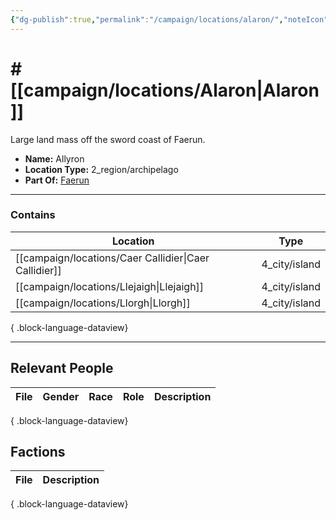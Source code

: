 ```yaml
---
{"dg-publish":true,"permalink":"/campaign/locations/alaron/","noteIcon":"","created":"2025-10-26T09:04:51.758-07:00","updated":"2025-10-28T07:49:40.662-07:00"}
---
```


# # [[campaign/locations/Alaron\|Alaron]]
Large land mass off the sword coast of Faerun.
<p><span><ul>
<li dir="auto"><strong>Name:</strong> Allyron</li>
<li dir="auto"><strong>Location Type:</strong> 2_region/archipelago</li>
<li dir="auto"><strong>Part Of:</strong> <a data-tooltip-position="top" aria-label="campaign/locations/Faerun.md" data-href="campaign/locations/Faerun.md" href="campaign/locations/Faerun.md" class="internal-link" target="_blank" rel="noopener nofollow">Faerun</a></li>
</ul></span></p>


---

### Contains
| Location                                                 | Type          |
| -------------------------------------------------------- | ------------- |
| [[campaign/locations/Caer Callidier\|Caer Callidier]] | 4_city/island |
| [[campaign/locations/Llejaigh\|Llejaigh]]             | 4_city/island |
| [[campaign/locations/Llorgh\|Llorgh]]                 | 4_city/island |

{ .block-language-dataview}

---
## Relevant People
| File | Gender | Race | Role | Description |
| ---- | ------ | ---- | ---- | ----------- |

{ .block-language-dataview}

## Factions
| File | Description |
| ---- | ----------- |

{ .block-language-dataview}